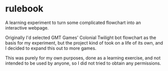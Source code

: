 # rulebook
A learning experiment to turn some complicated flowchart into an interactive webpage.

Originally I'd selected GMT Games' Colonial Twilight bot flowchart as the basis for my experiment, but the project kind of took on a life of its own, and I decided to expand this out to more games.

This was purely for my own purposes, done as a learning exercise, and not intended to be used by anyone, so I did not tried to obtain any permissions.
